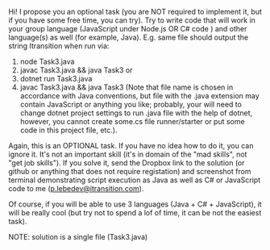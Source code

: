 Hi! I propose you an optional task (you are NOT required to implement it, but if you have some free time, you can try). Try to write code that will work in your group language (JavaScript under Node.js OR C# code ) and other language(s) as well (for example, Java). E.g. same file should output the string Itransition when run via:
1) node Task3.java
2) javac Task3.java && java Task3
or
1) dotnet run Task3.java
2) javac Task3.java && java Task3
(Note that file name is chosen in accordance with Java conventions, but file with the .java extension may contain JavaScript or anything you like; probably, your will need to change dotnet project settings to run .java file with the help of dotnet, however, you cannot create some.cs file runner/starter or put some code in this project file, etc.).

Again, this is an OPTIONAL task. If you have no idea how to do it, you can ignore it. It's not an important skill (it's in domain of the "mad skills", not "get job skills"). 
If you solve it, send the Dropbox link to the solution (or github or anything that does not require registation) and screenshot from terminal demonstrating script execution as Java as well as C# or JavaScript code to me (p.lebedev@itransition.com).

Of course, if you will be able to use 3 languages (Java + C# + JavaScript), it will be really cool (but try not to spend a lof of time, it can be not the easiest task).

NOTE: solution is a single file (Task3.java)